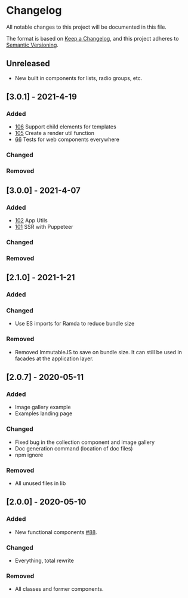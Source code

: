 # Changelog
All notable changes to this project will be documented in this file.

The format is based on [Keep a Changelog](https://keepachangelog.com/en/1.0.0/),
and this project adheres to [Semantic Versioning](https://semver.org/spec/v2.0.0.html).

## Unreleased
- New built in components for lists, radio groups, etc.

## [3.0.1] - 2021-4-19

### Added
- [106](https://github.com/doriansmiley/lotusJS/issues/106) Support child elements for templates
- [105](https://github.com/doriansmiley/lotusJS/issues/105) Create a render util function
- [66](https://github.com/doriansmiley/lotusJS/issues/66) Tests for web components everywhere

### Changed

### Removed

## [3.0.0] - 2021-4-07

### Added
- [102](https://github.com/doriansmiley/lotusJS/issues/102) App Utils
- [101](https://github.com/doriansmiley/lotusJS/issues/101) SSR with Puppeteer

### Changed

### Removed

## [2.1.0] - 2021-1-21

### Added

### Changed
- Use ES imports for Ramda to reduce bundle size

### Removed
- Removed ImmutableJS to save on bundle size. It can still be used in facades at the application layer.

## [2.0.7] - 2020-05-11

### Added
- Image gallery example
- Examples landing page

### Changed
- Fixed bug in the collection component and image gallery
- Doc generation command (location of doc files)
- npm ignore

### Removed
- All unused files in lib

## [2.0.0] - 2020-05-10

### Added
- New functional components [#88](https://github.com/doriansmiley/lotusJS/issues/88).

### Changed
- Everything, total rewrite

### Removed
- All classes and former components.

